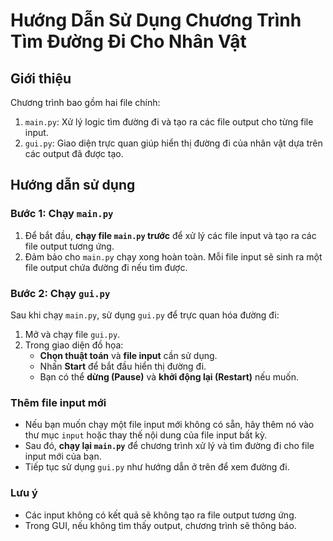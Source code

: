 # Hướng Dẫn Sử Dụng Chương Trình Tìm Đường Đi Cho Nhân Vật

## Giới thiệu
Chương trình bao gồm hai file chính:
1. `main.py`: Xử lý logic tìm đường đi và tạo ra các file output cho từng file input.
2. `gui.py`: Giao diện trực quan giúp hiển thị đường đi của nhân vật dựa trên các output đã được tạo.

## Hướng dẫn sử dụng

### Bước 1: Chạy `main.py`
1. Để bắt đầu, **chạy file `main.py` trước** để xử lý các file input và tạo ra các file output tương ứng.
2. Đảm bảo cho `main.py` chạy xong hoàn toàn. Mỗi file input sẽ sinh ra một file output chứa đường đi nếu tìm được.

### Bước 2: Chạy `gui.py`
Sau khi chạy `main.py`, sử dụng `gui.py` để trực quan hóa đường đi:
1. Mở và chạy file `gui.py`.
2. Trong giao diện đồ họa:
   - **Chọn thuật toán** và **file input** cần sử dụng.
   - Nhấn **Start** để bắt đầu hiển thị đường đi.
   - Bạn có thể **dừng (Pause)** và **khởi động lại (Restart)** nếu muốn.

### Thêm file input mới
- Nếu bạn muốn chạy một file input mới không có sẵn, hãy thêm nó vào thư mục `input` hoặc thay thế nội dung của file input bất kỳ.
- Sau đó, **chạy lại `main.py`** để chương trình xử lý và tìm đường đi cho file input mới của bạn.
- Tiếp tục sử dụng `gui.py` như hướng dẫn ở trên để xem đường đi.

### Lưu ý
- Các input không có kết quả sẽ không tạo ra file output tương ứng.
- Trong GUI, nếu không tìm thấy output, chương trình sẽ thông báo.
